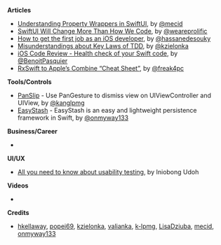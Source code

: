 **Articles**

* [Understanding Property Wrappers in SwiftUI](https://mecid.github.io/2019/06/12/understanding-property-wrappers-in-swiftui/), by [@mecid](https://twitter.com/mecid)
* [SwiftUI Will Change More Than How We Code](https://www.prolificinteractive.com/2019/06/07/swiftui-will-change-more-than-how-we-code/), by [@weareprolific](https://twitter.com/weareprolific)
* [How to get the first job as an iOS developer](https://medium.com/flawless-app-stories/14-resources-to-help-you-get-your-ios-engineering-job-1cca22cedafe), by [@hassanedesouky](https://twitter.com/hassanedesouky)
* [Misunderstandings about Key Laws of TDD](https://www.thedroidsonroids.com/blog/key-laws-of-tdd), by [@kzielonka](https://twitter.com/kzielonka)
* [iOS Code Review - Health check of your Swift code](https://benoitpasquier.com/code-review-health-check-of-swift-code/), by [@BenoitPasquier](https://twitter.com/benoitpasquier_)
* [RxSwift to Apple’s Combine “Cheat Sheet”](https://medium.com/gett-engineering/rxswift-to-apples-combine-cheat-sheet-e9ce32b14c5b), by [@freak4pc](https://twitter.com/freak4pc)

**Tools/Controls**

* [PanSlip](https://github.com/k-lpmg/PanSlip) - Use PanGesture to dismiss view on UIViewController and UIView, by [@kanglpmg](https://twitter.com/kanglpmg)
* [EasyStash](https://github.com/onmyway133/EasyStash) - EasyStash is an easy and lightweight persistence framework in Swift, by [@onmyway133](https://twitter.com/onmyway133)

**Business/Career**

* 

**UI/UX**

* [All you need to know about usability testing](https://uxplanet.org/all-you-need-to-know-about-usability-testing-b754158e195f), by Iniobong Udoh

**Videos**

* 

**Credits**

* [hkellaway](https://github.com/hkellaway), [popei69](https://github.com/popei69), [kzielonka](https://github.com/kzielonka), [valianka](https://github.com/valianka), [k-lpmg](https://github.com/k-lpmg), [LisaDziuba](https://github.com/lisadziuba), [mecid](https://github.com/mecid), [onmyway133](https://github.com/onmyway133)
